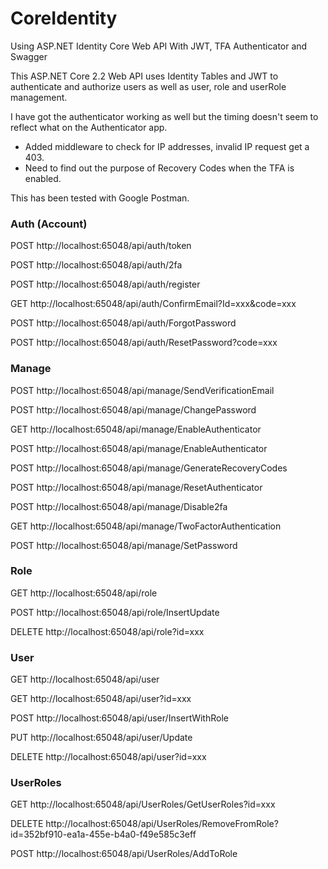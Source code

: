 # CoreIdentity
Using ASP.NET Identity Core Web API With JWT, TFA Authenticator and Swagger

This ASP.NET Core 2.2 Web API uses Identity Tables and JWT to authenticate and authorize users as well as
user, role and userRole management.

I have got the authenticator working as well but the timing doesn't seem to reflect what on the Authenticator app.

* Added middleware to check for IP addresses, invalid IP request get a 403.
* Need to find out the purpose of Recovery Codes when the TFA is enabled.

This has been tested with Google Postman.

### Auth (Account)

POST http://localhost:65048/api/auth/token

POST http://localhost:65048/api/auth/2fa

POST http://localhost:65048/api/auth/register

GET  http://localhost:65048/api/auth/ConfirmEmail?Id=xxx&code=xxx

POST http://localhost:65048/api/auth/ForgotPassword

POST http://localhost:65048/api/auth/ResetPassword?code=xxx


### Manage

POST http://localhost:65048/api/manage/SendVerificationEmail

POST http://localhost:65048/api/manage/ChangePassword

GET  http://localhost:65048/api/manage/EnableAuthenticator

POST http://localhost:65048/api/manage/EnableAuthenticator

POST http://localhost:65048/api/manage/GenerateRecoveryCodes

POST http://localhost:65048/api/manage/ResetAuthenticator

POST http://localhost:65048/api/manage/Disable2fa

GET  http://localhost:65048/api/manage/TwoFactorAuthentication

POST http://localhost:65048/api/manage/SetPassword


### Role

GET  http://localhost:65048/api/role

POST http://localhost:65048/api/role/InsertUpdate

DELETE http://localhost:65048/api/role?id=xxx


### User

GET  http://localhost:65048/api/user

GET  http://localhost:65048/api/user?id=xxx

POST http://localhost:65048/api/user/InsertWithRole

PUT  http://localhost:65048/api/user/Update

DELETE http://localhost:65048/api/user?id=xxx


### UserRoles

GET  http://localhost:65048/api/UserRoles/GetUserRoles?id=xxx

DELETE http://localhost:65048/api/UserRoles/RemoveFromRole?id=352bf910-ea1a-455e-b4a0-f49e585c3eff

POST http://localhost:65048/api/UserRoles/AddToRole
